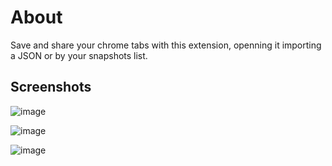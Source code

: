 # About
Save and share your chrome tabs with this extension, openning it importing a JSON or by your snapshots list.

## Screenshots
![image](https://github.com/user-attachments/assets/18f620b7-8773-4e20-a3cc-dcb4e01329c4)

![image](https://github.com/user-attachments/assets/e5860a4a-b2e7-4e19-9b1a-0d7644c025f6)

![image](https://github.com/user-attachments/assets/faae4ecc-164a-4126-9f51-50f016f28dfe)

